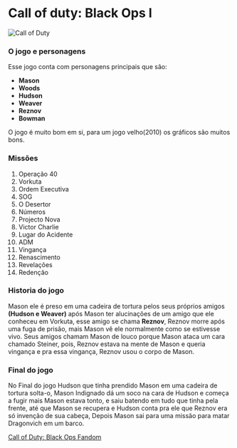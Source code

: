 # Call of duty: Black Ops l
![Call of Duty](https://seumelhorjogo.com.br/wp-content/uploads/2024/03/call-of-duty-black-ops-840x400.png)

### O jogo e personagens

Esse jogo conta com personagens principais que são:

- **Mason**
- **Woods**
- **Hudson**
- **Weaver**
- **Reznov**
- **Bowman**

O jogo é muito bom em si, para um jogo velho(2010) os gráficos são muitos bons.

### Missões

1. Operação 40
2. Vorkuta
3. Ordem Executiva
4. SOG
5. O Desertor
6. Números
7. Projecto Nova
8. Victor Charlie
9. Lugar do Acidente
10. ADM
11. Vingança
12. Renascimento
13. Revelações
14. Redenção

### Historia do jogo

Mason ele é preso em uma cadeira de tortura pelos seus próprios amigos **(Hudson e Weaver)** após Mason ter alucinações de um amigo que ele conheceu em Vorkuta, esse amigo se chama **Reznov**, Reznov morre após uma fuga de prisão, mais Mason vê ele normalmente como se estivesse vivo. Seus amigos chamam Mason de louco porque Mason ataca um cara chamado Steiner, pois, Reznov estava na mente de Mason e queria vingança e pra essa vingança, Reznov usou o corpo de Mason.

### Final do jogo

No Final do jogo Hudson que tinha prendido Mason em uma cadeira de tortura solta-o, Mason Indignado dá um soco na cara de Hudson e começa a fugir mais Mason estava tonto, e saiu batendo em tudo que tinha pela frente, até que Mason se recupera e Hudson conta pra ele que Reznov era só invenção de sua cabeça, Depois Mason sai para uma missão para matar Dragonvich em um barco.


[Call of Duty: Black Ops Fandom](https://callofduty.fandom.com/pt-br/wiki/Call_of_Duty:_Black_Ops)